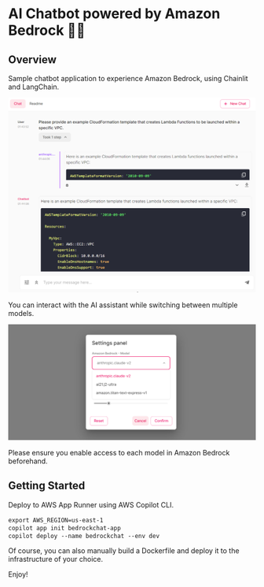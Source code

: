 # AI Chatbot powered by Amazon Bedrock 🚀🤖
## Overview
Sample chatbot application to experience Amazon Bedrock, using Chainlit and LangChain.

![](https://raw.githubusercontent.com/hayao-k/Bedrock-AIChatbot-Sample/main/images/overview.png)

You can interact with the AI assistant while switching between multiple models. 

![](https://raw.githubusercontent.com/hayao-k/Bedrock-AIChatbot-Sample/main/images/multiple-models.png)

Please ensure you enable access to each model in Amazon Bedrock beforehand.

## Getting Started
Deploy to AWS App Runner using AWS Copilot CLI.

```
export AWS_REGION=us-east-1
copilot app init bedrockchat-app
copilot deploy --name bedrockchat --env dev
```

Of course, you can also manually build a Dockerfile and deploy it to the infrastructure of your choice.

Enjoy!